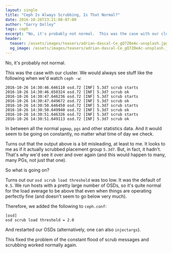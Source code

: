 ```yaml
---
layout: single
title: "Ceph Is Always Scrubbing, Is That Normal?"
date: 2016-10-26T23:21:08-07:00
author: "Garry Dolley"
tags: ceph
excerpt: "No, it's probably not normal.  This was the case with our cluster."
header:
  teaser: /assets/images/teasers/adrian-dascal-Ce_gQ7Z0eAc-unsplash.jpg
  og_image: /assets/images/teasers/adrian-dascal-Ce_gQ7Z0eAc-unsplash.jpg
---
```


No, it's probably not normal.

This was the case with our cluster.  We would always see stuff like the
following when we'd watch ``ceph -w``:

```
2016-10-26 14:30:46.646110 osd.72 [INF] 5.3d7 scrub starts
2016-10-26 14:30:46.650324 osd.72 [INF] 5.3d7 scrub ok
2016-10-26 14:30:47.646236 osd.72 [INF] 5.3d7 scrub starts
2016-10-26 14:30:47.649672 osd.72 [INF] 5.3d7 scrub ok
2016-10-26 14:30:50.646450 osd.72 [INF] 5.3d7 scrub starts
2016-10-26 14:30:50.649940 osd.72 [INF] 5.3d7 scrub ok
2016-10-26 14:30:51.646326 osd.72 [INF] 5.3d7 scrub starts
2016-10-26 14:30:51.649113 osd.72 [INF] 5.3d7 scrub ok
```

In between all the normal ``pgmap``, ``pgs`` and other statistics data.
And it would seem to be going on constantly, no matter what time of day
we check.

Turns out that the output above is a bit misleading, at least to me.  It
looks to me as if it actually scrubbed placement group ``5.3d7``.  But,
in fact, it hadn't.  That's why we'd see it over and over again (and this
would happen to many, many PGs, not just that one).

So what is going on?

Turns out our ``osd scrub load threshold`` was too low.  It was the
default of ``0.5``.  We run hosts with a pretty large number of OSDs, so
it's quite normal for the load average to be above that even when things
are operating perfectly fine (and doesn't seem to go below very much).

Therefore, we added the following to ``ceph.conf``:

```
[osd]
osd scrub load threshold = 2.0
```

And restarted our OSDs (alternatively, one can also ``injectargs``).

This fixed the problem of the constant flood of scrub messages and scrubbing
worked normally again.
